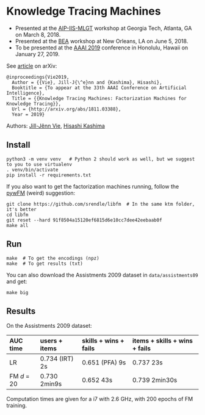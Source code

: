 # Knowledge Tracing Machines

- Presented at the [AIP-IIS-MLGT](https://sites.google.com/view/aip-fau-mlgt-2018/home) workshop at Georgia Tech, Atlanta, GA on March 8, 2018.
- Presented at the [BEA](https://www.cs.rochester.edu/~tetreaul/naacl-bea13.html) workshop at New Orleans, LA on June 5, 2018.
- To be presented at the [AAAI 2019](https://aaai.org/Conferences/AAAI-19/) conference in Honolulu, Hawaii on January 27, 2019.

See [article](https://arxiv.org/abs/1811.03388) on arXiv:

    @inproceedings{Vie2019,
      Author = {{Vie}, Jill-J{\^e}nn and {Kashima}, Hisashi},
      Booktitle = {To appear at the 33th AAAI Conference on Artificial Intelligence},
      Title = {{Knowledge Tracing Machines: Factorization Machines for Knowledge Tracing}},
      Url = {http://arxiv.org/abs/1811.03388},
      Year = 2019}

Authors: [Jill-Jênn Vie](https://jilljenn.github.io), [Hisashi Kashima](http://www.geocities.co.jp/kashi_pong/index_e.html)

## Install

    python3 -m venv venv   # Python 2 should work as well, but we suggest to you to use virtualenv
    . venv/bin/activate
    pip install -r requirements.txt

If you also want to get the factorization machines running, follow the [pywFM](https://github.com/jfloff/pywFM) (weird) suggestion:

    git clone https://github.com/srendle/libfm  # In the same ktm folder, it's better
    cd libfm
    git reset --hard 91f8504a15120ef6815d6e10cc7dee42eebaab0f
    make all

## Run

    make  # To get the encodings (npz)
    make  # To get results (txt)

You can also download the Assistments 2009 dataset in `data/assistments09` and get:

    make big

## Results

On the Assistments 2009 dataset:

| AUC time    | users + items  | skills + wins + fails | items + skills + wins + fails |
|:------------|:---------------|:----------------------|:------------------------------|
| LR          | 0.734 (IRT) 2s | 0.651 (PFA) 9s        | 0.737 23s                     |
| FM *d* = 20 | 0.730 2min9s   | 0.652 43s             | 0.739 2min30s                 |

Computation times are given for a i7 with 2.6 GHz, with 200 epochs of FM training.
